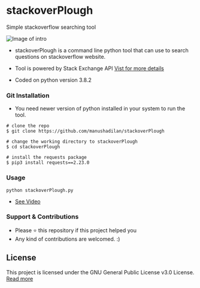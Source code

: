 # stackoverPlough

Simple stackoverflow searching tool

![Image of intro](https://github.com/manushadilan/stackoverPlough/blob/master/intro.JPG)

* stackoverPlough is a command line python tool that can use to search questions on stackoverflow website.

* Tool is powered by Stack Exchange API [Vist for more details](https://api.stackexchange.com/)

* Coded on python version 3.8.2



### Git Installation

* You need newer version of python installed in your system to run the tool.
```
# clone the repo
$ git clone https://github.com/manushadilan/stackoverPlough

# change the working directory to stackoverPlough
$ cd stackoverPlough

# install the requests package
$ pip3 install requests==2.23.0
```

### Usage
```
python stackoverPlough.py
```
* [See Video](https://youtu.be/hOVlO3-fovA)

### Support & Contributions

* Please ⭐️ this repository if this project helped you
* Any kind of contributions are welcomed. :)

## License

This project is licensed under the GNU General Public License v3.0 License.  [Read more](https://github.com/manushadilan/stackoverPlough/blob/master/LICENSE)
